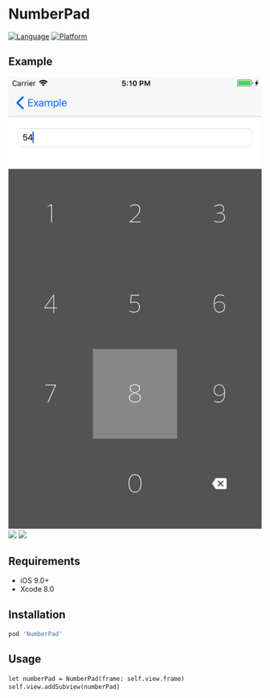 

# NumberPad

[![Language](https://img.shields.io/badge/language-Swift-orange.svg?style=flat)]()
[![Platform](https://img.shields.io/cocoapods/p/HGCircularSlider.svg?style=flat)](https://github.com/neo1125/NumberPad)

## Example

![](/images/01.png) ![](/images/02.gif) ![](/images/03.gif)

## Requirements
- iOS 9.0+
- Xcode 8.0

## Installation
``` ruby
pod 'NumberPad'
```

## Usage
```
let numberPad = NumberPad(frame: self.view.frame)
self.view.addSubview(numberPad)
```